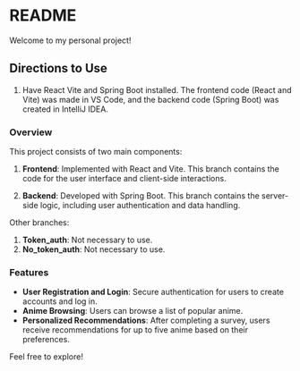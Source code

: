 # README

Welcome to my personal project!

## Directions to Use
1. Have React Vite and Spring Boot installed. The frontend code (React and Vite) was made in VS Code, and the backend code (Spring Boot) was created in IntelliJ IDEA.

### Overview

This project consists of two main components:

1. **Frontend**: Implemented with React and Vite. This branch contains the code for the user interface and client-side interactions.

2. **Backend**: Developed with Spring Boot. This branch contains the server-side logic, including user authentication and data handling.

Other branches:
1. **Token_auth**: Not necessary to use.
2. **No_token_auth**: Not necessary to use.

### Features

- **User Registration and Login**: Secure authentication for users to create accounts and log in.
- **Anime Browsing**: Users can browse a list of popular anime.
- **Personalized Recommendations**: After completing a survey, users receive recommendations for up to five anime based on their preferences.

Feel free to explore!


